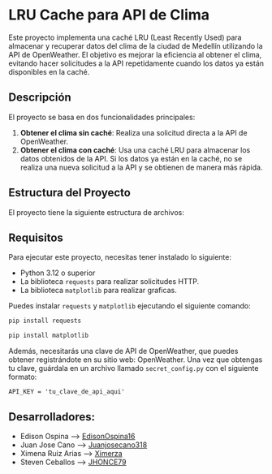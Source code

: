 # LRU Cache para API de Clima

Este proyecto implementa una caché LRU (Least Recently Used) para almacenar y recuperar datos del clima de la ciudad de Medellín utilizando la API de OpenWeather. El objetivo es mejorar la eficiencia al obtener el clima, evitando hacer solicitudes a la API repetidamente cuando los datos ya están disponibles en la caché.

## Descripción

El proyecto se basa en dos funcionalidades principales:

1. **Obtener el clima sin caché**: Realiza una solicitud directa a la API de OpenWeather.
2. **Obtener el clima con caché**: Usa una caché LRU para almacenar los datos obtenidos de la API. Si los datos ya están en la caché, no se realiza una nueva solicitud a la API y se obtienen de manera más rápida.

## Estructura del Proyecto

El proyecto tiene la siguiente estructura de archivos:


## Requisitos

Para ejecutar este proyecto, necesitas tener instalado lo siguiente:

- Python 3.12 o superior
- La biblioteca `requests` para realizar solicitudes HTTP.
- La biblioteca `matplotlib` para realizar graficas.

Puedes instalar `requests` y `matplotlib`  ejecutando el siguiente comando:

```bash
pip install requests
```
```bash
pip install matplotlib
```
Además, necesitarás una clave de API de OpenWeather, que puedes obtener registrándote en su sitio web: OpenWeather.
Una vez que obtengas tu clave, guárdala en un archivo llamado ```secret_config.py``` con el siguiente formato:
```
API_KEY = 'tu_clave_de_api_aqui'
```

## Desarrolladores:
- Edison Ospina      --> [EdisonOspina16](https://github.com/EdisonOspina16)
- Juan Jose Cano     --> [Juanjosecano318](https://github.com/Juanjosecano318)
- Ximena Ruiz Arias  --> [Ximerza](https://github.com/ximerza)
- Steven Ceballos    --> [JHONCE79](https://github.com/JHONCE79)

